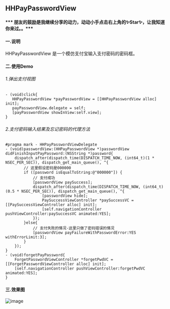 ## HHPayPasswordView

#### *** 朋友的鼓励是我继续分享的动力，动动小手点击右上角的✨Star✨，让我知道你来过。。***

#### 一.说明
HHPayPasswordView 是一个模仿支付宝输入支付密码的密码框。

#### 二.使用Demo

###### 1.弹出支付视图
```
- (void)click{
   HHPayPasswordView *payPasswordView = [[HHPayPasswordView alloc] init];
   payPasswordView.delegate = self;
   [payPasswordView showInView:self.view];
}
```
###### 2.支付密码输入结果及忘记密码的代理方法
```
#pragma mark - HHPayPasswordViewDelegate
- (void)passwordView:(HHPayPasswordView *)passwordView didFinishInputPayPassword:(NSString *)password{
    dispatch_after(dispatch_time(DISPATCH_TIME_NOW, (int64_t)(1 * NSEC_PER_SEC)), dispatch_get_main_queue(), ^{
        // 这里假设密码是000000
        if ([password isEqualToString:@"000000"]) {
            // 支付成功
            [passwordView paySuccess]; 
            dispatch_after(dispatch_time(DISPATCH_TIME_NOW, (int64_t)(0.5 * NSEC_PER_SEC)), dispatch_get_main_queue(), ^{
                [passwordView hide];
                PaySuccessViewController *paySuccessVC = [[PaySuccessViewController alloc] init];
                [self.navigationController pushViewController:paySuccessVC animated:YES];
            });
        }else{
            // 支付失败的情况-这里只做了密码错误的情况
            [passwordView payFailureWithPasswordError:YES withErrorLimit:3];
        }
    });
}
- (void)forgetPayPassword{
    ForgetPasswordViewController *forgetPwdVC = [[ForgetPasswordViewController alloc] init];
    [self.navigationController pushViewController:forgetPwdVC animated:YES];
}
```

#### 三.效果图

![image](https://github.com/zhangjiahuan8888/HHPayPasswordView/blob/master/HHPayPasswordView_gif.gif)
